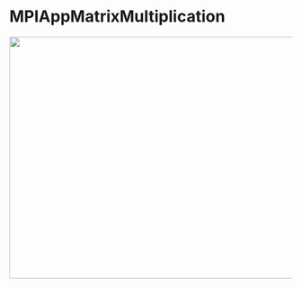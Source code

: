 # MPIAppMatrixMultiplication

<img src="https://github.com/Andrew-Garanin/MPIAppMatrixMultiplication/blob/master/Multiplication%20(MPI)%202500%D1%852500.png" width="700" height="430"/>
